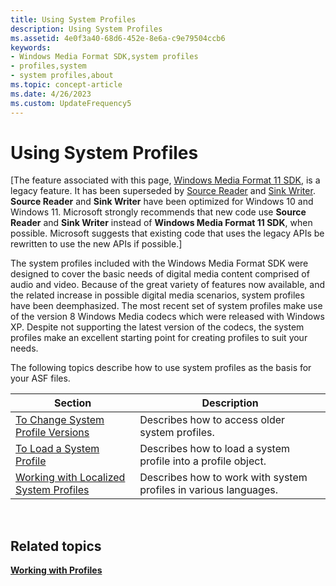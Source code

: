 ```yaml
---
title: Using System Profiles
description: Using System Profiles
ms.assetid: 4e0f3a40-68d6-452e-8e6a-c9e79504ccb6
keywords:
- Windows Media Format SDK,system profiles
- profiles,system
- system profiles,about
ms.topic: concept-article
ms.date: 4/26/2023
ms.custom: UpdateFrequency5
---
```


# Using System Profiles

\[The feature associated with this page, [Windows Media Format 11 SDK](/windows/win32/wmformat/windows-media-format-11-sdk), is a legacy feature. It has been superseded by [Source Reader](/windows/win32/medfound/source-reader) and [Sink Writer](/windows/win32/medfound/sink-writer). **Source Reader** and **Sink Writer** have been optimized for Windows 10 and Windows 11. Microsoft strongly recommends that new code use **Source Reader** and **Sink Writer** instead of **Windows Media Format 11 SDK**, when possible. Microsoft suggests that existing code that uses the legacy APIs be rewritten to use the new APIs if possible.\]

The system profiles included with the Windows Media Format SDK were designed to cover the basic needs of digital media content comprised of audio and video. Because of the great variety of features now available, and the related increase in possible digital media scenarios, system profiles have been deemphasized. The most recent set of system profiles make use of the version 8 Windows Media codecs which were released with Windows XP. Despite not supporting the latest version of the codecs, the system profiles make an excellent starting point for creating profiles to suit your needs.

The following topics describe how to use system profiles as the basis for your ASF files.



| **Section**                                                                          | **Description**                                                  |
|--------------------------------------------------------------------------------------|------------------------------------------------------------------|
| [To Change System Profile Versions](to-change-system-profile-versions.md)           | Describes how to access older system profiles.                   |
| [To Load a System Profile](to-load-a-system-profile.md)                             | Describes how to load a system profile into a profile object.    |
| [Working with Localized System Profiles](working-with-localized-system-profiles.md) | Describes how to work with system profiles in various languages. |



 

## Related topics

<dl> <dt>

[**Working with Profiles**](working-with-profiles.md)
</dt> </dl>

 

 




